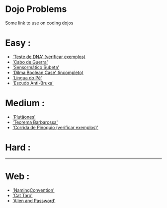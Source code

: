 # Dojo Problems
Some link to use on coding dojos


Easy :
=====
* ['Teste de DNA' (verificar exemplos)](https://github.com/jonatasemidio/dojo_problems/blob/master/testededna.md)
* ['Cabo de Guerra'](https://github.com/jonatasemidio/dojo_problems/blob/master/cabo-de-guerra.md)
* ['Sensormático Subeta'](https://github.com/jonatasemidio/dojo_problems/blob/master/sensormatico_subeta.md)
* ['Dilma Boolean Case' (incompleto)](https://github.com/jonatasemidio/dojo_problems/blob/master/dilma-boolean-case.md)
* ['Lingua do Pê'](https://github.com/jonatasemidio/dojo_problems/blob/master/lingua-do-pe.md)
* ['Escudo Anti-Bruxa'](https://github.com/jonatasemidio/dojo_problems/blob/master/escudo-anti-bruxas.md)

Medium :
=======
* ['Plutãones'](https://github.com/jonatasemidio/dojo_problems/blob/master/plutanes.md)
* ['Teorema Barbarossa'](https://github.com/jonatasemidio/dojo_problems/blob/master/teorema_barbarossa.md)
* ['Corrida de Pinoquio (verificar exemplos)'](https://github.com/jonatasemidio/dojo_problems/blob/master/corrida-de-pinoquio.md)

Hard :
=====

---

Web :
=====
* ['NamingConvention'](http://community.topcoder.com/stat?c=problem_statement&pm=13521)
* ['Cat Taro'](http://community.topcoder.com/stat?c=problem_statement&pm=13006)
* ['Alien and Password'](http://community.topcoder.com/stat?c=problem_statement&pm=12950)

